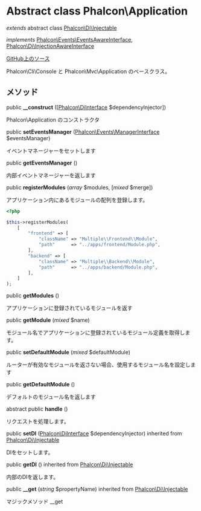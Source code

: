 # Abstract class **Phalcon\\Application**

*extends* abstract class [Phalcon\Di\Injectable](/[[language]]/[[version]]/api/Phalcon_Di_Injectable)

*implements* [Phalcon\Events\EventsAwareInterface](/[[language]]/[[version]]/api/Phalcon_Events_EventsAwareInterface), [Phalcon\Di\InjectionAwareInterface](/[[language]]/[[version]]/api/Phalcon_Di_InjectionAwareInterface)

<a href="https://github.com/phalcon/cphalcon/blob/master/phalcon/application.zep" class="btn btn-default btn-sm">GitHub上のソース</a>

Phalcon\\Cli\\Console と Phalcon\\Mvc\\Application のベースクラス。

## メソッド

public **__construct** ([[Phalcon\DiInterface](/[[language]]/[[version]]/api/Phalcon_DiInterface) $dependencyInjector])

Phalcon\\Application のコンストラクタ

public **setEventsManager** ([Phalcon\Events\ManagerInterface](/[[language]]/[[version]]/api/Phalcon_Events_ManagerInterface) $eventsManager)

イベントマネージャーをセットします

public **getEventsManager** ()

内部イベントマネージャーを返します

public **registerModules** (*array* $modules, [*mixed* $merge])

アプリケーション内にあるモジュールの配列を登録します。

```php
<?php

$this->registerModules(
    [
        "frontend" => [
            "className" => "Multiple\\Frontend\\Module",
            "path"      => "../apps/frontend/Module.php",
        ],
        "backend" => [
            "className" => "Multiple\\Backend\\Module",
            "path"      => "../apps/backend/Module.php",
        ],
    ]
);

```

public **getModules** ()

アプリケーションに登録されているモジュールを返す

public **getModule** (*mixed* $name)

モジュール名でアプリケーションに登録されているモジュール定義を取得します。

public **setDefaultModule** (*mixed* $defaultModule)

ルーターが有効なモジュールを返さない場合、使用するモジュール名を設定します

public **getDefaultModule** ()

デフォルトのモジュール名を返します

abstract public **handle** ()

リクエストを処理します。

public **setDI** ([Phalcon\DiInterface](/[[language]]/[[version]]/api/Phalcon_DiInterface) $dependencyInjector) inherited from [Phalcon\Di\Injectable](/[[language]]/[[version]]/api/Phalcon_Di_Injectable)

DIをセットします。

public **getDI** () inherited from [Phalcon\Di\Injectable](/[[language]]/[[version]]/api/Phalcon_Di_Injectable)

内部のDIを返します。

public **__get** (*string* $propertyName) inherited from [Phalcon\Di\Injectable](/[[language]]/[[version]]/api/Phalcon_Di_Injectable)

マジックメソッド __get